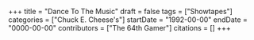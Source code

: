 +++
title = "Dance To The Music"
draft = false
tags = ["Showtapes"]
categories = ["Chuck E. Cheese's"]
startDate = "1992-00-00"
endDate = "0000-00-00"
contributors = ["The 64th Gamer"]
citations = []
+++

